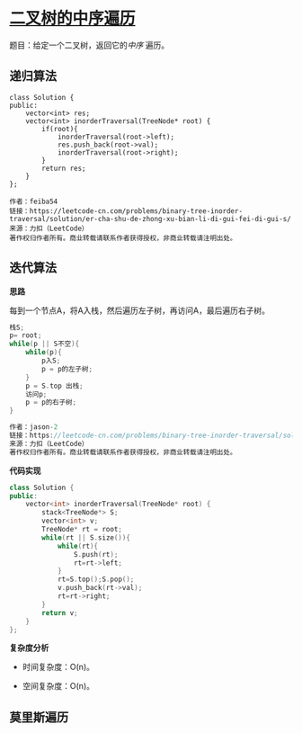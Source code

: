 # [二叉树的中序遍历](https://leetcode-cn.com/problems/binary-tree-inorder-traversal/)

题目：给定一个二叉树，返回它的*中序* 遍历。



## 递归算法

```
class Solution {
public:
    vector<int> res;
    vector<int> inorderTraversal(TreeNode* root) {
        if(root){
            inorderTraversal(root->left);
            res.push_back(root->val);
            inorderTraversal(root->right);
        }
        return res;
    }
};

作者：feiba54
链接：https://leetcode-cn.com/problems/binary-tree-inorder-traversal/solution/er-cha-shu-de-zhong-xu-bian-li-di-gui-fei-di-gui-s/
来源：力扣（LeetCode）
著作权归作者所有。商业转载请联系作者获得授权，非商业转载请注明出处。
```



## 迭代算法

**思路**

​		每到一个节点A，将A入栈，然后遍历左子树，再访问A，最后遍历右子树。



```C++
栈S;
p= root;
while(p || S不空){
    while(p){
        p入S;
        p = p的左子树;
    }
    p = S.top 出栈;
    访问p;
    p = p的右子树;
}

作者：jason-2
链接：https://leetcode-cn.com/problems/binary-tree-inorder-traversal/solution/die-dai-fa-by-jason-2/
来源：力扣（LeetCode）
著作权归作者所有。商业转载请联系作者获得授权，非商业转载请注明出处。
```



**代码实现**



```C++
class Solution {
public:
    vector<int> inorderTraversal(TreeNode* root) {
        stack<TreeNode*> S;
        vector<int> v;
        TreeNode* rt = root;
        while(rt || S.size()){
            while(rt){
                S.push(rt);
                rt=rt->left;
            }
            rt=S.top();S.pop();
            v.push_back(rt->val);
            rt=rt->right;
        }
        return v;        
    }
};
```

**复杂度分析**

- 时间复杂度：O(n)。

- 空间复杂度：O(n)。

  

## 莫里斯遍历



